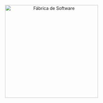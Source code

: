 
<p align="center">
  <img src="../images/fs-logo.png" alt="Fábrica de Software" width="300" />
</p>
